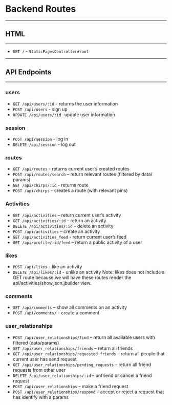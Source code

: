# **Backend Routes**
----

## **HTML**
---
* `GET /` - `StaticPagesController#root`
---
## **API Endpoints**
---
### **users**
* `GET /api/users/:id` - returns the user information 
* `POST /api/users` - sign up
* `UPDATE /api/users/:id`  -update user information
### **session**
* `POST /api/session` - log in
* `DELETE /api/session` - log out
### **routes**
* `GET /api/routes` - returns current user’s created routes
* `POST /api/routes/search` – return relevant routes (filtered by data/ params)
* `GET /api/chirps/:id` - returns route
* `POST /api/chirps` - creates a route (with relevant pins)
### **Activities**
* `GET /api/activities` – return current user’s activity
* `GET /api/activities/:id` – return an activity
* `DELETE /api/activities/:id` – delete an activity
* `POST /api/activities` – create an activity
* `GET /api/activities_feed` -  return current user’s feed
* `GET /api/profile/:id/feed` – return a public activity of a user	
### **likes**
* `POST /api/likes` - like an activity
* `DELETE /api/likes/:id` - unlike an activity
Note: likes does not include a GET route because we will have these routes render the api/activities/show.json.jbuilder view.  
### **comments**
* `GET /api/comments` – show all comments on an activity
* `POST /api/comments/` - create a comment
### **user_relationships**
* `POST /api/user_relationships/find` – return all available users with filtered (data/params)
* `GET /api/user_relationships/friends` – return all friends
* `GET /api/user_relationships/requested_friends` – return all people that current user has send request
* `GET /api/user_relationships/pending_requests` – return all friend requests from other user
* `DELETE /api/user_relationships/:id` – unfriend or cancel a friend request
* `POST /api/user_relationships` – make a friend request
* `POST /api/user_relationships/respond` – accept or reject a request that has identify with a params
	




